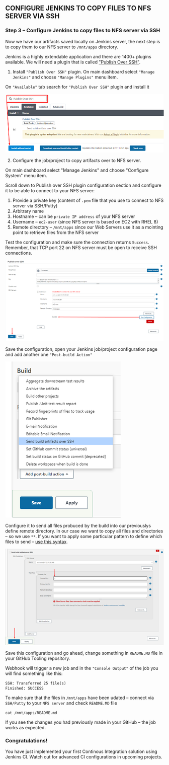 ## CONFIGURE JENKINS TO COPY FILES TO NFS SERVER VIA SSH

### Step 3 – Configure Jenkins to copy files to NFS server via SSH
Now we have our artifacts saved locally on Jenkins server, the next step is to copy them to our NFS server to `/mnt/apps` directory.

Jenkins is a highly extendable application and there are 1400+ plugins available. We will need a plugin that is called ["Publish Over SSH"](https://plugins.jenkins.io/publish-over-ssh/).

1. Install `"Publish Over SSH"` plugin.
On main dashboard select `"Manage Jenkins"` and choose `"Manage Plugins"` menu item.

On `"Available"` tab search for `"Publish Over SSH"` plugin and install it

![Alt](images/plugin_ssh_install.png)

2. Configure the job/project to copy artifacts over to NFS server.

On main dashboard select "Manage Jenkins" and choose "Configure System" menu item.

Scroll down to Publish over SSH plugin configuration section and configure it to be able to connect to your NFS server:

   1. Provide a private key (content of `.pem` file that you use to connect to NFS server via SSH/Putty)
   2. Arbitrary name
   3. Hostname – can be `private IP address` of your NFS server
   4. Username – `ec2-user` (since NFS server is based on EC2 with RHEL 8)
   5. Remote directory – `/mnt/apps` since our Web Servers use it as a mointing point to retrieve files from the NFS server

Test the configuration and make sure the connection returns `Success`. Remember, that TCP port 22 on NFS server must be open to receive SSH connections.

![Alt](images/publish_ssh_config.png)

Save the configuration, open your Jenkins job/project configuration page and add another one `"Post-build Action"`

![Alt](images/send_build.png)

Configure it to send all files probuced by the build into our previouslys define remote directory. In our case we want to copy all files and directories – so we use `**`.
If you want to apply some particular pattern to define which files to send – [use this syntax](http://ant.apache.org/manual/dirtasks.html#patterns).

![Alt](images/send_build1.png)

Save this configuration and go ahead, change something in `README.MD` file in your GitHub Tooling repository.

Webhook will trigger a new job and in the `"Console Output"` of the job you will find something like this:

```
SSH: Transferred 25 file(s)
Finished: SUCCESS
```

To make sure that the files in `/mnt/apps` have been udated – connect via `SSH/Putty` to your `NFS server` and check `README.MD` file

```
cat /mnt/apps/README.md
```

If you see the changes you had previously made in your GitHub – the job works as expected.

### Congratulations!
You have just implemented your first Continous Integration solution using Jenkins CI. Watch out for advanced CI configurations in upcoming projects.